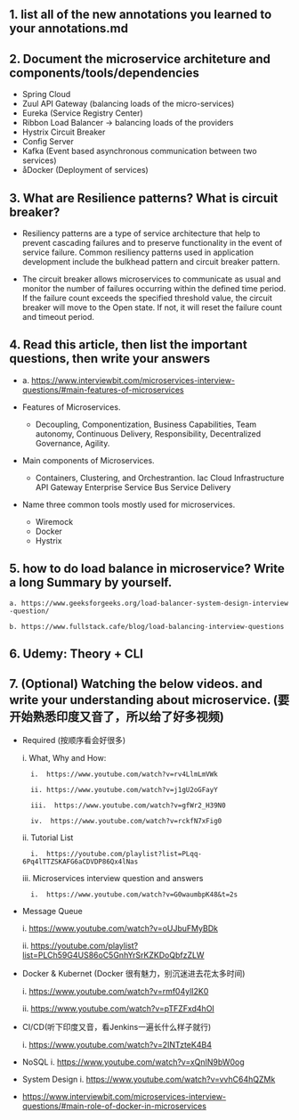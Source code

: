 ## 1. list all of the new annotations you learned to your annotations.md

## 2.  Document the microservice architeture and components/tools/dependencies
- Spring Cloud
- Zuul API Gateway (balancing loads of the micro-services)
- Eureka (Service Registry Center)
- Ribbon Load Balancer -> balancing loads of the providers
- Hystrix Circuit Breaker
- Config Server
- Kafka (Event based asynchronous communication between two services)
- åDocker (Deployment of services)

## 3.  What are Resilience patterns? What is circuit breaker?

- Resiliency patterns are a type of service architecture that help to prevent cascading failures and to preserve functionality in the event of service failure. Common resiliency patterns used in application development include the bulkhead pattern and circuit breaker pattern.

- The circuit breaker allows microservices to communicate as usual and monitor the number of failures occurring within the defined time period. If the failure count exceeds the specified threshold value, the circuit breaker will move to the Open state. If not, it will reset the failure count and timeout period.

## 4.  Read this article, then list the important questions, then write your answers 

- a. https://www.interviewbit.com/microservices-interview-questions/#main-features-of-microservices


- Features of Microservices.
   - Decoupling, Componentization, Business Capabilities, Team autonomy, Continuous Delivery, Responsibility, Decentralized Governance, Agility.

- Main components of Microservices.
   - Containers, Clustering, and Orchestrantion.
Iac
Cloud Infrastructure
API Gateway
Enterprise Service Bus
Service Delivery

-  Name three common tools mostly used for microservices.
   - Wiremock
   - Docker
   - Hystrix

## 5.  how to do load balance in microservice? Write a long Summary by yourself.
    
    a. https://www.geeksforgeeks.org/load-balancer-system-design-interview
    -question/

    b. https://www.fullstack.cafe/blog/load-balancing-interview-questions

## 6.  Udemy: Theory + CLI

## 7. (Optional) Watching the below videos. and write your understanding about microservice. (要开始熟悉印度又音了，所以给了好多视频)


- Required (按顺序看会好很多)

    i.  What, Why and How: 

        i.  https://www.youtube.com/watch?v=rv4LlmLmVWk

        ii. https://www.youtube.com/watch?v=j1gU2oGFayY

        iii.  https://www.youtube.com/watch?v=gfWr2_H39N0 

        iv.  https://www.youtube.com/watch?v=rckfN7xFig0 

    ii. Tutorial List

        i.  https://youtube.com/playlist?list=PLqq-6Pq4lTTZSKAFG6aCDVDP86Qx4lNas


    iii.  Microservices interview question and answers

        i.  https://www.youtube.com/watch?v=G0waumbpK48&t=2s

- Message Queue

    i.  https://www.youtube.com/watch?v=oUJbuFMyBDk


    ii. https://youtube.com/playlist?list=PLCh59G4US86oC5GnhYrSrKZKDoQbfzZLW

-  Docker & Kubernet (Docker 很有魅力，别沉迷进去花太多时间)

    i.  https://www.youtube.com/watch?v=rmf04ylI2K0

    ii. https://www.youtube.com/watch?v=pTFZFxd4hOI
-  CI/CD(听下印度又音，看Jenkins一遍长什么样子就行)

    i.  https://www.youtube.com/watch?v=2INTzteK4B4

-  NoSQL
    i.  https://www.youtube.com/watch?v=xQnIN9bW0og

-  System Design
    i.  https://www.youtube.com/watch?v=vvhC64hQZMk

-  https://www.interviewbit.com/microservices-interview-questions/#main-role-of-docker-in-microservices
